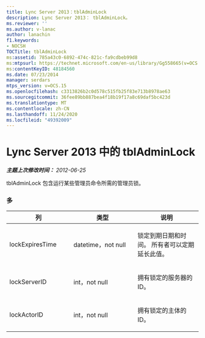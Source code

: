 ```yaml
---
title: Lync Server 2013：tblAdminLock
description: Lync Server 2013： tblAdminLock。
ms.reviewer: ''
ms.author: v-lanac
author: lanachin
f1.keywords:
- NOCSH
TOCTitle: tblAdminLock
ms:assetid: 785a43c0-6892-474c-821c-fa9cdbeb99d8
ms:mtpsurl: https://technet.microsoft.com/en-us/library/Gg558665(v=OCS.15)
ms:contentKeyID: 48184560
ms.date: 07/23/2014
manager: serdars
mtps_version: v=OCS.15
ms.openlocfilehash: c3313826b2c0d578c515fb25f83e713b8978ae63
ms.sourcegitcommit: 36fee89bb887bea4f18b19f17a8c69daf5bc423d
ms.translationtype: MT
ms.contentlocale: zh-CN
ms.lasthandoff: 11/24/2020
ms.locfileid: "49392009"
---
```

# <a name="tbladminlock-in-lync-server-2013"></a>Lync Server 2013 中的 tblAdminLock

<div data-xmlns="http://www.w3.org/1999/xhtml">

<div class="topic" data-xmlns="http://www.w3.org/1999/xhtml" data-msxsl="urn:schemas-microsoft-com:xslt" data-cs="https://msdn.microsoft.com/">

<div data-asp="https://msdn2.microsoft.com/asp">



</div>

<div id="mainSection">

<div id="mainBody">

<span> </span>

_**主题上次修改时间：** 2012-06-25_

tblAdminLock 包含运行某些管理员命令所需的管理员锁。

### <a name="columns"></a>多

<table>
<colgroup>
<col style="width: 33%" />
<col style="width: 33%" />
<col style="width: 33%" />
</colgroup>
<thead>
<tr class="header">
<th>列</th>
<th>类型</th>
<th>说明</th>
</tr>
</thead>
<tbody>
<tr class="odd">
<td><p>lockExpiresTime</p></td>
<td><p>datetime，not null</p></td>
<td><p>锁定到期日期和时间。 所有者可以定期延长此值。</p></td>
</tr>
<tr class="even">
<td><p>lockServerID</p></td>
<td><p>int，not null</p></td>
<td><p>拥有锁定的服务器的 ID。</p></td>
</tr>
<tr class="odd">
<td><p>lockActorID</p></td>
<td><p>int，not null</p></td>
<td><p>拥有锁定的主体的 ID。</p></td>
</tr>
</tbody>
</table>


</div>

<span> </span>

</div>

</div>

</div>

